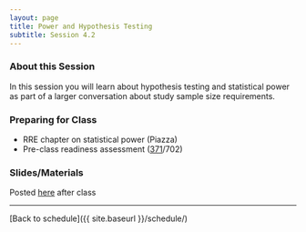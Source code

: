 ```yaml
---
layout: page
title: Power and Hypothesis Testing
subtitle: Session 4.2
---
```


### About this Session

In this session you will learn about hypothesis testing and statistical power as part of a larger conversation about study sample size requirements.

### Preparing for Class

* RRE chapter on statistical power (Piazza)
* Pre-class readiness assessment ([371](https://sakai.duke.edu/samigo-app/servlet/Login?id=5d8e4198-261f-466b-bbd1-10314d1959aa1488300662509)/702)

### Slides/Materials

Posted [here](https://drive.google.com/drive/folders/0Bxn_jkXZ1lxuVklQakF4MjZGSDQ?usp=sharing) after class

* * *

[Back to schedule]({{ site.baseurl }}/schedule/)